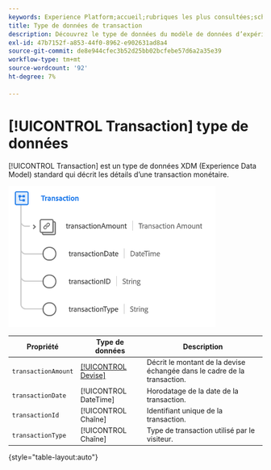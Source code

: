 ```yaml
---
keywords: Experience Platform;accueil;rubriques les plus consultées;schéma;schéma;XDM;champs;schémas;schémas;transaction;type de données;type de données;type de données
title: Type de données de transaction
description: Découvrez le type de données du modèle de données d’expérience de transaction (XDM).
exl-id: 47b7152f-a853-44f0-8962-e902631ad8a4
source-git-commit: de8e944cfec3b52d25bb02bcfebe57d6a2a35e39
workflow-type: tm+mt
source-wordcount: '92'
ht-degree: 7%

---
```


# [!UICONTROL Transaction] type de données

[!UICONTROL Transaction] est un type de données XDM (Experience Data Model) standard qui décrit les détails d’une transaction monétaire.

![Structure des transactions](../images/data-types/transaction.png)

| Propriété | Type de données | Description |
| --- | --- | --- |
| `transactionAmount` | [[!UICONTROL Devise]](./currency.md) | Décrit le montant de la devise échangée dans le cadre de la transaction. |
| `transactionDate` | [!UICONTROL DateTime] | Horodatage de la date de la transaction. |
| `transactionId` | [!UICONTROL Chaîne] | Identifiant unique de la transaction. |
| `transactionType` | [!UICONTROL Chaîne] | Type de transaction utilisé par le visiteur. |

{style="table-layout:auto"}
